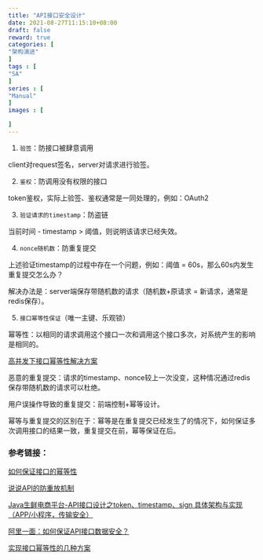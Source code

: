 ```yaml
---
title: "API接口安全设计"
date: 2021-08-27T11:15:10+08:00
draft: false
reward: true
categories: [
"架构演进"
]
tags : [
"SA"
]
series : [
"Manual"
]
images : [

]
---
```


[comment]: <> "# API接口安全设计"

1. `验签`：防接口被肆意调用

client对request签名，server对请求进行验签。

2. `鉴权`：防调用没有权限的接口

token鉴权，实际上验签、鉴权通常是一同处理的，例如：OAuth2

3. `验证请求的timestamp`：防盗链

当前时间 - timestamp > 阈值，则说明该请求已经失效。

4. `nonce随机数`：防重复提交

上述验证timestamp的过程中存在一个问题，例如：阈值 = 60s，那么60s内发生重复提交怎么办？

解决办法是：server端保存带随机数的请求（随机数+原请求 = 新请求，通常是redis保存）。

5. `接口幂等性保证`（唯一主键、乐观锁）

幂等性：以相同的请求调用这个接口一次和调用这个接口多次，对系统产生的影响是相同的。

[高并发下接口幂等性解决方案](https://www.cnblogs.com/linjiqin/p/9678022.html)

恶意的重复提交：请求的timestamp、nonce较上一次没变，这种情况通过redis保存带随机数的请求可以杜绝。

用户误操作导致的重复提交：前端控制+幂等设计。

幂等与重复提交的区别在于：幂等是在重复提交已经发生了的情况下，如何保证多次调用接口的结果一致，重复提交在前，幂等保证在后。

### 参考链接：

[如何保证接口的幂等性](https://segmentfault.com/a/1190000020172463)

[说说API的防重放机制](https://www.cnblogs.com/yjf512/p/6590890.html)

[Java生鲜电商平台-API接口设计之token、timestamp、sign 具体架构与实现（APP/小程序，传输安全）](https://www.cnblogs.com/jurendage/p/12653865.html)

[阿里一面：如何保证API接口数据安全？](https://mp.weixin.qq.com/s/p01MF3hA8vluVn53YltEOA)

[实现接口幂等性的几种方案](https://www.cnblogs.com/54chensongxia/p/12598944.html)
